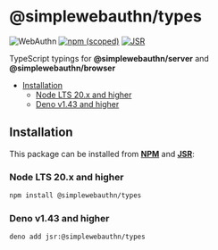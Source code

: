 # @simplewebauthn/types <!-- omit in toc -->

![WebAuthn](https://img.shields.io/badge/WebAuthn-Simplified-blueviolet?style=for-the-badge&logo=WebAuthn)
[![npm (scoped)](https://img.shields.io/npm/v/@simplewebauthn/types?style=for-the-badge&logo=npm)](https://www.npmjs.com/package/@simplewebauthn/types)
[![JSR](https://jsr.io/badges/@simplewebauthn/types?style=for-the-badge)](https://jsr.io/@simplewebauthn/types)

TypeScript typings for **@simplewebauthn/server** and **@simplewebauthn/browser**

- [Installation](#installation)
  - [Node LTS 20.x and higher](#node-lts-20x-and-higher)
  - [Deno v1.43 and higher](#deno-v143-and-higher)

## Installation

This package can be installed from **[NPM](https://www.npmjs.com/package/@simplewebauthn/types)**
and **[JSR](https://jsr.io/@simplewebauthn/types)**:

### Node LTS 20.x and higher

```sh
npm install @simplewebauthn/types
```

### Deno v1.43 and higher

```sh
deno add jsr:@simplewebauthn/types
```

